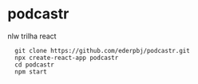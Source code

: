 # podcastr
nlw trilha react


````Js
  git clone https://github.com/ederpbj/podcastr.git
  npx create-react-app podcastr
  cd podcastr
  npm start
````